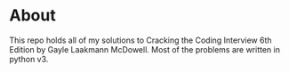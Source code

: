 # About

This repo holds all of my solutions to Cracking the Coding Interview 6th Edition by Gayle Laakmann McDowell. Most of the problems are written in python v3.